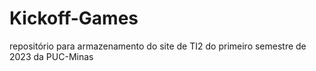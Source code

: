 # Kickoff-Games
repositório para armazenamento do site de TI2 do primeiro semestre de 2023 da PUC-Minas
